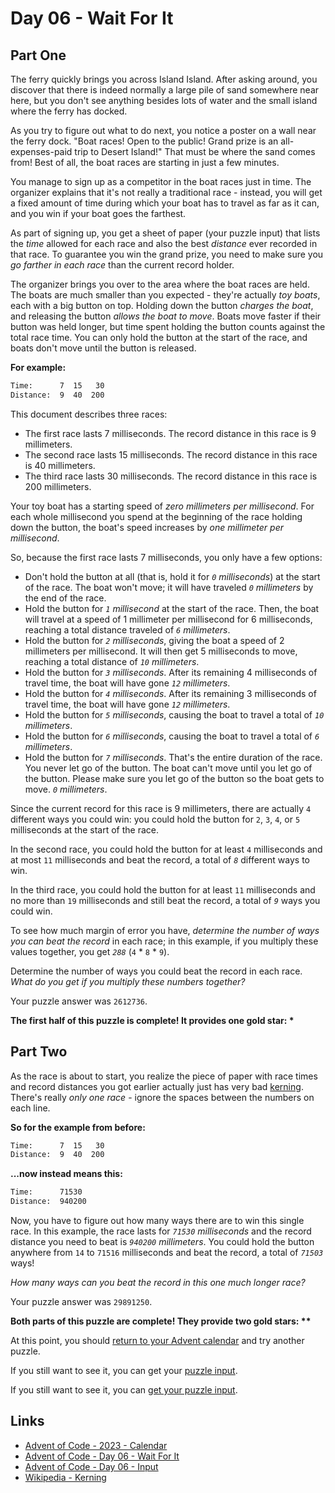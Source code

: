 # Day 06 - Wait For It

## Part One

The ferry quickly brings you across Island Island.
After asking around, you discover that
there is indeed normally a large pile of sand somewhere near here,
but you don't see anything besides lots of water and the small island where
the ferry has docked.

As you try to figure out what to do next,
you notice a poster on a wall near the ferry dock.
"Boat races! Open to the public!
Grand prize is an all-expenses-paid trip to Desert Island!"
That must be where the sand comes from!
Best of all, the boat races are starting in just a few minutes.

You manage to sign up as a competitor in the boat races just in time.
The organizer explains that it's not really a traditional race - instead,
you will get a fixed amount of time during which
your boat has to travel as far as it can,
and you win if your boat goes the farthest.

As part of signing up, you get a sheet of paper (your puzzle input)
that lists the *time* allowed for each race and also
the best *distance* ever recorded in that race.
To guarantee you win the grand prize,
you need to make sure you *go farther in each race* than
the current record holder.

The organizer brings you over to the area where
the boat races are held.
The boats are much smaller than you expected -
they're actually *toy boats*, each with a big button on top.
Holding down the button *charges the boat*,
and releasing the button *allows the boat to move*.
Boats move faster if their button was held longer,
but time spent holding the button counts against the total race time.
You can only hold the button at the start of the race,
and boats don't move until the button is released.

**For example:**

```txt
Time:      7  15   30
Distance:  9  40  200
```

This document describes three races:

- The first race lasts 7 milliseconds.
  The record distance in this race is 9 millimeters.
- The second race lasts 15 milliseconds.
  The record distance in this race is 40 millimeters.
- The third race lasts 30 milliseconds.
  The record distance in this race is 200 millimeters.

Your toy boat has a starting speed of *zero millimeters per millisecond*.
For each whole millisecond you spend at
the beginning of the race holding down the button,
the boat's speed increases by *one millimeter per millisecond*.

So, because the first race lasts 7 milliseconds, you only have a few options:

- Don't hold the button at all (that is, hold it for *`0` milliseconds*)
  at the start of the race. The boat won't move;
  it will have traveled *`0` millimeters* by the end of the race.
- Hold the button for *`1` millisecond* at the start of the race.
  Then, the boat will travel at a speed of
  1 millimeter per millisecond for 6 milliseconds,
  reaching a total distance traveled of *`6` millimeters*.
- Hold the button for *`2` milliseconds*,
  giving the boat a speed of 2 millimeters per millisecond.
  It will then get 5 milliseconds to move,
  reaching a total distance of *`10` millimeters*.
- Hold the button for *`3` milliseconds*.
  After its remaining 4 milliseconds of travel time,
  the boat will have gone *`12` millimeters*.
- Hold the button for *`4` milliseconds*.
  After its remaining 3 milliseconds of travel time,
  the boat will have gone *`12` millimeters*.
- Hold the button for *`5` milliseconds*,
  causing the boat to travel a total of *`10` millimeters*.
- Hold the button for *`6` milliseconds*,
  causing the boat to travel a total of *`6` millimeters*.
- Hold the button for *`7` milliseconds*.
  That's the entire duration of the race.
  You never let go of the button.
  The boat can't move until you let go of the button.
  Please make sure you let go of the button so the boat gets to move.
  *`0` millimeters*.

Since the current record for this race is 9 millimeters,
there are actually `4` different ways you could win:
you could hold the button for `2`, `3`, `4`, or `5` milliseconds at
the start of the race.

In the second race,
you could hold the button for at least `4` milliseconds and
at most `11` milliseconds and beat the record,
a total of *`8`* different ways to win.

In the third race,
you could hold the button for at least `11` milliseconds and
no more than `19` milliseconds and still beat the record,
a total of *`9`* ways you could win.

To see how much margin of error you have,
*determine the number of ways you can beat the record* in each race;
in this example,
if you multiply these values together,
you get *`288`* (`4` * `8` * `9`).

Determine the number of ways you could beat the record in each race.
*What do you get if you multiply these numbers together?*

Your puzzle answer was `2612736`.

**The first half of this puzzle is complete! It provides one gold star: \***

## Part Two

As the race is about to start,
you realize the piece of paper with
race times and record distances you got earlier
actually just has very bad [kerning][wiki-kerning].
There's really *only one race* -
ignore the spaces between the numbers on each line.

**So for the example from before:**

```txt
Time:      7  15   30
Distance:  9  40  200
```

**...now instead means this:**

```txt
Time:      71530
Distance:  940200
```

Now, you have to figure out how many ways there are to win this single race.
In this example,
the race lasts for *`71530` milliseconds* and
the record distance you need to beat is *`940200` millimeters*.
You could hold the button anywhere
from `14` to `71516` milliseconds and beat the record,
a total of *`71503`* ways!

*How many ways can you beat the record in this one much longer race?*

Your puzzle answer was `29891250`.

**Both parts of this puzzle are complete! They provide two gold stars: \*\***

At this point,
you should [return to your Advent calendar][aoc-calendar] and
try another puzzle.

If you still want to see it, you can get your [puzzle input][aoc-day06-input].

If you still want to see it,
you can [get your puzzle input][aoc-day06-input].

## Links


- [Advent of Code - 2023 - Calendar][aoc-calendar]
- [Advent of Code - Day 06 - Wait For It][aoc-day06]
- [Advent of Code - Day 06 - Input][aoc-day06-input]
- [Wikipedia - Kerning][wiki-kerning]

<!-- Hidden References -->
[aoc-calendar]: https://adventofcode.com/2023 "Advent of Code - Year/Calendar"
[aoc-day06]: https://adventofcode.com/2023/day/6 "Advent of Code - Day 06"
[aoc-day06-input]: https://adventofcode.com/2023/day/6/input "Advent of Code - Day 04 - Input"
[wiki-kerning]: https://en.wikipedia.org/wiki/Kerning "Wikipedia - Kerning"